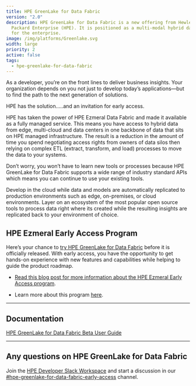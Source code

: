 ```yaml
---
title: HPE GreenLake for Data Fabric
version: "2.0"
description: HPE GreenLake for Data Fabric is a new offering from Hewlett
  Packard Enterprise (HPE). It is positioned as a multi-modal hybrid data plane
  for the enterprise.
image: /img/platforms/Greenlake.svg
width: large
priority: 2
active: false
tags:
  - hpe-greenlake-for-data-fabric
---
```

As a developer, you’re on the front lines to deliver business insights. Your organization depends on you not just to develop today’s applications—but to find the path to the next generation of solutions. 



HPE has the solution…..and an invitation for early access. 



HPE has taken the power of HPE Ezmeral Data Fabric and made it available as a fully managed service. This means you have access to hybrid data from edge, multi-cloud and data centers in one backbone of data that sits on HPE managed infrastructure. The result is a reduction in the amount of time you spend negotiating access rights from owners of data silos then relying on complex ETL (extract, transform, and load) processes to move the data to your systems.



Don’t worry, you won’t have to learn new tools or processes because HPE GreenLake for Data Fabric supports a wide range of industry standard APIs which means you can continue to use your existing tools. 



Develop in the cloud while data and models are automatically replicated to production environments such as edge, on-premises, or cloud environments. Layer on an ecosystem of the most popular open source tools to process data right where its created while the resulting insights are replicated back to your environment of choice. 

## HPE Ezmeral Early Access Program

Here’s your chance to [try HPE GreenLake for Data Fabric](https://home.hpe-df.com/) before it is officially released. With early access, you have the opportunity to get hands-on experience with new features and capabilities while helping to guide the product roadmap. 

* [Read this blog post for more information about the HPE Ezmeral Early Access program](https://developer.hpe.com/blog/hpe-ezmeral-early-access-gives-developers-hands-on-experience-with-the-new-hpe-greenlake-for-data-fabric/).   

* Learn more about this program [here](https://connect.hpe.com/HPEEzmeralEarlyAccess).   

- - -

## Documentation

[HPE GreenLake for Data Fabric Beta User Guide](https://www.hpe.com/greenlake/gl-data-fabric-user-gd)

- - -

## Any questions on HPE GreenLake for Data Fabric

Join the [HPE Developer Slack Workspace](https://slack.hpedev.io/) and start a discussion in our [\#hpe-greenlake-for-data-fabric-early-access](https://slack.hpedev.io/) channel.